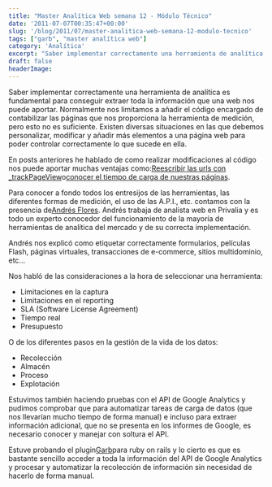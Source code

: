 ```yaml
---
title: "Master Analítica Web semana 12 - Módulo Técnico"
date: '2011-07-07T00:35:47+00:00'
slug: '/blog/2011/07/master-analitica-web-semana-12-modulo-tecnico'
tags: ["garb", "master analítica web"]
category: 'Analítica'
excerpt: "Saber implementar correctamente una herramienta de analítica es fundamental para conseguir extraer toda la información que una web nos puede aportar. Normalmente nos limitamos a añadir el código encarg..."
draft: false
headerImage: 
---
```

Saber implementar correctamente una herramienta de analítica es fundamental para conseguir extraer toda la información que una web nos puede aportar. Normalmente nos limitamos a añadir el código encargado de contabilizar las páginas que nos proporciona la herramienta de medición, pero esto no es suficiente. Existen diversas situaciones en las que debemos personalizar, modificar y añadir más elementos a una página web para poder controlar correctamente lo que sucede en ella.

En posts anteriores he hablado de como realizar modificaciones al código nos puede aportar muchas ventajas como:[Reescribir las urls con \_trackPageView](http://static.squarespace.com/static/5303797ae4b0c6ad9e43f072/5303ce80e4b0400995a883d6/5303cf3de4b0400995a88b59/1392758589581/reescribe-tus-urls-en-google-analytics-con-tr?format=original "reescribir urls")o[conocer el tiempo de carga de nuestras páginas](http://static.squarespace.com/static/5303797ae4b0c6ad9e43f072/5303ce80e4b0400995a883d6/5303cf3de4b0400995a88b5c/1392758589780/medir-el-tiempo-de-carga-de-tu-pagina-con-goo?format=original "medir tiempo carga de páginas con analytics").

Para conocer a fondo todos los entresijos de las herramientas, las diferentes formas de medición, el uso de las A.P.I., etc. contamos con la presencia de[Andrés Flores](http://kschool.com/analitica-web/profesores/andres-flores/ "Andrés Flores"). Andrés trabaja de analista web en Privalia y es todo un experto conocedor del funcionamiento de la mayoría de herramientas de analítica del mercado y de su correcta implementación.

Andrés nos explicó como etiquetar correctamente formularios, películas Flash, páginas virtuales, transacciones de e-commerce, sitios multidominio, etc...

Nos habló de las consideraciones a la hora de seleccionar una herramienta:

- Limitaciones en la captura
- Limitaciones en el reporting
- SLA (Software License Agreement)
- Tiempo real
- Presupuesto

O de los diferentes pasos en la gestión de la vida de los datos:

- Recolección
- Almacén
- Proceso
- Explotación

Estuvimos también haciendo pruebas con el API de Google Analytics y pudimos comprobar que para automatizar tareas de carga de datos (que nos llevarían mucho tiempo de forma manual) e incluso para extraer información adicional, que no se presenta en los informes de Google, es necesario conocer y manejar con soltura el API.

Estuve probando el plugin[Garb](https://github.com/vigetlabs/garb "google analytics rails wrapper")para ruby on rails y lo cierto es que es bastante sencillo acceder a toda la información del API de Google Analytics y procesar y automatizar la recolección de información sin necesidad de hacerlo de forma manual.

